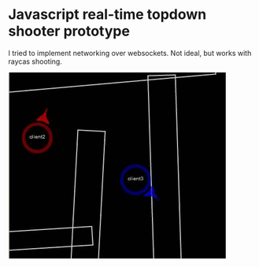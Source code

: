 # Javascript real-time topdown shooter prototype

I tried to implement networking over websockets. Not ideal, but works with raycas shooting.

![alt tag](https://github.com/grozamorei/combata/blob/master/2d52f011ad458c9cf81bdb059983dbc4.gif)
